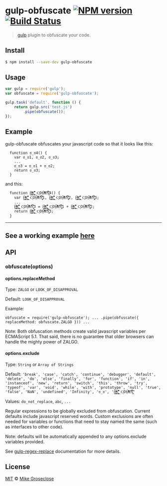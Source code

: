 # gulp-obfuscate [![NPM version][npm-image]][npm-url] [![Build Status][travis-image]][travis-url]

> [gulp](http://gulpjs.com) plugin to obfuscate your code.

## Install

```bash
$ npm install --save-dev gulp-obfuscate
```

## Usage

```js
var gulp = require('gulp');
var obfuscate = require('gulp-obfuscate');

gulp.task('default', function () {
	return gulp.src('test.js')
		.pipe(obfuscate());
});
```
## Example

gulp-obfuscate obfuscates your javascript code so that it looks like this:
```
  function ಠ_ಠ4() {
    var ಠ_ಠ1, ಠ_ಠ2, ಠ_ಠ3;
    ...
    ಠ_ಠ3 = ಠ_ಠ1 + ಠ_ಠ2;
    return ಠ_ಠ3;
  }
```
and this:
```
  function H͇̬͔̳̖̅̒ͥͧẸ̖͇͈͍̱̭̌͂͆͊_C͈OM̱̈́͛̈ͩ͐͊ͦEͨ̓̐S̬̘͍͕͔͊̆̑̈́̅4() {
    var H͇̬͔̳̖̅̒ͥͧẸ̖͇͈͍̱̭̌͂͆͊_C͈OM̱̈́͛̈ͩ͐͊ͦEͨ̓̐S̬̘͍͕͔͊̆̑̈́̅1, H͇̬͔̳̖̅̒ͥͧẸ̖͇͈͍̱̭̌͂͆͊_C͈OM̱̈́͛̈ͩ͐͊ͦEͨ̓̐S̬̘͍͕͔͊̆̑̈́̅2, H͇̬͔̳̖̅̒ͥͧẸ̖͇͈͍̱̭̌͂͆͊_C͈OM̱̈́͛̈ͩ͐͊ͦEͨ̓̐S̬̘͍͕͔͊̆̑̈́̅3;
    ...
    H͇̬͔̳̖̅̒ͥͧẸ̖͇͈͍̱̭̌͂͆͊_C͈OM̱̈́͛̈ͩ͐͊ͦEͨ̓̐S̬̘͍͕͔͊̆̑̈́̅3 = H͇̬͔̳̖̅̒ͥͧẸ̖͇͈͍̱̭̌͂͆͊_C͈OM̱̈́͛̈ͩ͐͊ͦEͨ̓̐S̬̘͍͕͔͊̆̑̈́̅1 + H͇̬͔̳̖̅̒ͥͧẸ̖͇͈͍̱̭̌͂͆͊_C͈OM̱̈́͛̈ͩ͐͊ͦEͨ̓̐S̬̘͍͕͔͊̆̑̈́̅2;
    return H͇̬͔̳̖̅̒ͥͧẸ̖͇͈͍̱̭̌͂͆͊_C͈OM̱̈́͛̈ͩ͐͊ͦEͨ̓̐S̬̘͍͕͔͊̆̑̈́̅3;
  }
```

---
See a working example [here](http://mikegroseclose.github.io/gulp-obfuscate/)
---

## API

### obfuscate(options)

#### options.replaceMethod

Type: `ZALGO` or `LOOK_OF_DISAPPROVAL`

Default:  `LOOK_OF_DISAPPROVAL`

Example:

`
obfuscate = require('gulp-obfuscate');
...
.pipe(obfuscate({ replaceMethod: obfuscate.ZALGO }))
...
`

Note: Both obfuscation methods create valid javascript variables per ECMAScript 5.1.
That said, there is no guarantee that older browsers can handle the mighty power of ZALGO.


#### options.exclude

Type: `String` or `Array of Strings`

Default: `'break', 'case', 'catch', 'continue', 'debugger', 'default', 'delete',
          'do', 'else', 'finally', 'for', 'function', 'if', 'in', 'instanceof',
          'new', 'return', 'switch', 'this', 'throw', 'try', 'typeof', 'var',
          'void', 'while', 'with', 'prototype', 'null', 'true', 'false', 'NaN',
          'undefined', 'Infinity', 'ಠ_ಠ', 'H͇̬͔̳̖̅̒ͥͧẸ̖͇͈͍̱̭̌͂͆͊_C͈OM̱̈́͛̈ͩ͐͊ͦEͨ̓̐S̬̘͍͕͔͊̆̑̈́̅'`

Values: `do_not_replace`, `abc`, `...`

Regular expressions to be globally excluded from obfuscation.  Current defaults include javascript reserved words.
Custom exclusions are often needed for variables or functions that need to stay named the same (such as interfaces to other code).

Note:  defaults will be automatically appended to any options.exclude variables provided.

See [gulp-regex-replace](https://github.com/mikegroseclose/gulp-regex-replace) documentation for more details.

## License

[MIT](http://opensource.org/licenses/MIT) © [Mike Groseclose](//github.com/mikegroseclose)

[npm-url]: https://npmjs.org/package/gulp-obfuscate
[npm-image]: https://badge.fury.io/js/gulp-obfuscate.png

[travis-url]: http://travis-ci.org/mikegroseclose/gulp-obfuscate
[travis-image]: https://secure.travis-ci.org/mikegroseclose/gulp-obfuscate.png?branch=master
